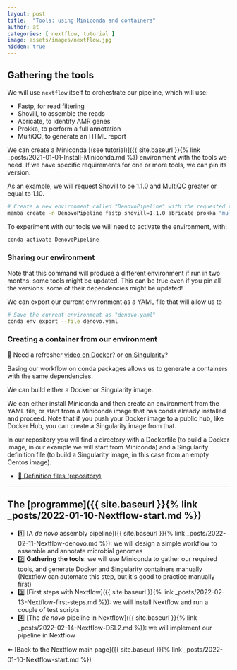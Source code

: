 ```yaml
---
layout: post
title:  "Tools: using Miniconda and containers"
author: at
categories: [ nextflow, tutorial ]
image: assets/images/nextflow.jpg
hidden: true
---
```


## Gathering the tools

We will use `nextflow` itself to orchestrate our pipeline, which will use:

* Fastp, for read filtering
* Shovill, to assemble the reads
* Abricate, to identify AMR genes
* Prokka, to perform a full annotation
* MultiQC, to generate an HTML report

We can create a Miniconda [(see tutorial)]({{ site.baseurl }}{% link _posts/2021-01-01-Install-Miniconda.md %})
environment with the tools we need.
If we have specific requirements for one or more tools, we can pin its version. 

As an example, we will request Shovill to be 1.1.0 and MultiQC greater or equal to 1.10. 

```bash
# Create a new environment called "DenovoPipeline" with the requested tools
mamba create -n DenovoPipeline fastp shovill=1.1.0 abricate prokka "multiqc>=1.10"
```

To experiment with our tools we will need to activate the environment, with:

```bash
conda activate DenovoPipeline
```

### Sharing our environment

Note that this command will produce a different environment if run in two months: some tools might be updated.
This can be true even if you pin all the versions: some of their dependencies might be updated! 

We can export our current environment as a YAML file that will allow us to 

```bash
# Save the current environment as "denovo.yaml"
conda env export --file denovo.yaml
```

### Creating a container from our environment

:movie_camera: Need a refresher [video on Docker](https://youtu.be/iqqDU2crIEQ)?
or [on Singularity](https://www.youtube.com/watch?v=vEjLuX0ClN0&ab_channel=SanDiegoSupercomputerCenter)?

Basing our workflow on conda packages allows us to generate a containers with the same dependencies.

We can build either a Docker or Singularity image. 

We can either install Miniconda and then create an environment from the YAML file, or start from a
Miniconda image that has conda already installed and proceed. Note that if you push your Docker image
to a public hub, like Docker Hub, you can create a Singularity image from that.

In our repository you will find a directory with a Dockerfile (to build a Docker image, in our example we 
will start from Miniconda) and a Singularity definition file (to build a Singularity image, in this case
from an empty Centos image).

* [:open_file_folder: Definition files (repository)](https://github.com/telatin/nextflow-example/tree/main/deps)

---

## The [programme]({{ site.baseurl }}{% link _posts/2022-01-10-Nextflow-start.md %})

* :one: [A *de novo* assembly pipeline]({{ site.baseurl }}{% link _posts/2022-02-11-Nextflow-denovo.md %}): we will design a simple workflow to assemble and annotate microbial genomes
* :two: **Gathering the tools**: we will use Miniconda to gather our required tools, and generate Docker and Singularity containers manually (Nextflow can automate this step, but it's good to practice manually first)
* :three: [First steps with Nextflow]({{ site.baseurl }}{% link _posts/2022-02-13-Nextflow-first-steps.md %}): we will install Nextflow and run a couple of test scripts
* :four: [The *de novo* pipeline in Nextflow]({{ site.baseurl }}{% link _posts/2022-02-14-Nextflow-DSL2.md %}): we will implement our pipeline in Nextflow

:arrow_left: [Back to the Nextflow main page]({{ site.baseurl }}{% link _posts/2022-01-10-Nextflow-start.md %})